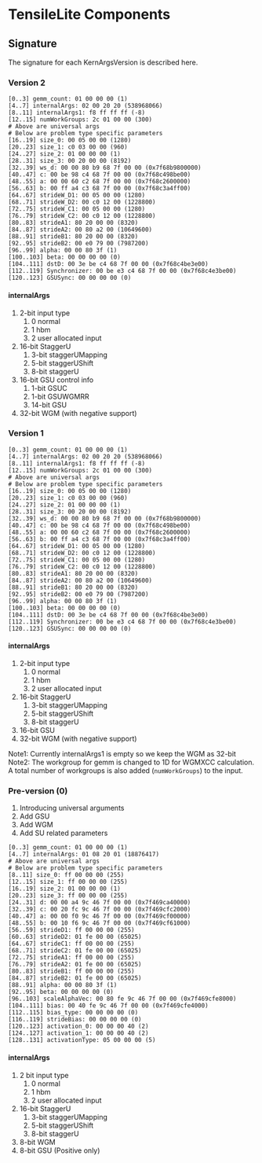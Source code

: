 # TensileLite Components

## Signature

The signature for each KernArgsVersion is described here.

### Version 2

```
[0..3] gemm_count: 01 00 00 00 (1)
[4..7] internalArgs: 02 00 20 20 (538968066)
[8..11] internalArgs1: f8 ff ff ff (-8)
[12..15] numWorkGroups: 2c 01 00 00 (300)
# Above are universal args
# Below are problem type specific parameters
[16..19] size_0: 00 05 00 00 (1280)
[20..23] size_1: c0 03 00 00 (960)
[24..27] size_2: 01 00 00 00 (1)
[28..31] size_3: 00 20 00 00 (8192)
[32..39] ws_d: 00 00 80 b9 68 7f 00 00 (0x7f68b9800000)
[40..47] c: 00 be 98 c4 68 7f 00 00 (0x7f68c498be00)
[48..55] a: 00 00 60 c2 68 7f 00 00 (0x7f68c2600000)
[56..63] b: 00 ff a4 c3 68 7f 00 00 (0x7f68c3a4ff00)
[64..67] strideW_D1: 00 05 00 00 (1280)
[68..71] strideW_D2: 00 c0 12 00 (1228800)
[72..75] strideW_C1: 00 05 00 00 (1280)
[76..79] strideW_C2: 00 c0 12 00 (1228800)
[80..83] strideA1: 80 20 00 00 (8320)
[84..87] strideA2: 00 80 a2 00 (10649600)
[88..91] strideB1: 80 20 00 00 (8320)
[92..95] strideB2: 00 e0 79 00 (7987200)
[96..99] alpha: 00 00 80 3f (1)
[100..103] beta: 00 00 00 00 (0)
[104..111] dstD: 00 3e be c4 68 7f 00 00 (0x7f68c4be3e00)
[112..119] Synchronizer: 00 be e3 c4 68 7f 00 00 (0x7f68c4e3be00)
[120..123] GSUSync: 00 00 00 00 (0)
```
#### internalArgs

1. 2-bit input type
   1. 0 normal
   2. 1 hbm
   3. 2 user allocated input
2. 16-bit StaggerU
   1. 3-bit staggerUMapping
   2. 5-bit staggerUShift
   3. 8-bit staggerU
3. 16-bit GSU control info
   1. 1-bit GSUC
   2. 1-bit GSUWGMRR
   3. 14-bit GSU
4. 32-bit WGM (with negative support)

### Version 1

```
[0..3] gemm_count: 01 00 00 00 (1)
[4..7] internalArgs: 02 00 20 20 (538968066)
[8..11] internalArgs1: f8 ff ff ff (-8)
[12..15] numWorkGroups: 2c 01 00 00 (300)
# Above are universal args
# Below are problem type specific parameters
[16..19] size_0: 00 05 00 00 (1280)
[20..23] size_1: c0 03 00 00 (960)
[24..27] size_2: 01 00 00 00 (1)
[28..31] size_3: 00 20 00 00 (8192)
[32..39] ws_d: 00 00 80 b9 68 7f 00 00 (0x7f68b9800000)
[40..47] c: 00 be 98 c4 68 7f 00 00 (0x7f68c498be00)
[48..55] a: 00 00 60 c2 68 7f 00 00 (0x7f68c2600000)
[56..63] b: 00 ff a4 c3 68 7f 00 00 (0x7f68c3a4ff00)
[64..67] strideW_D1: 00 05 00 00 (1280)
[68..71] strideW_D2: 00 c0 12 00 (1228800)
[72..75] strideW_C1: 00 05 00 00 (1280)
[76..79] strideW_C2: 00 c0 12 00 (1228800)
[80..83] strideA1: 80 20 00 00 (8320)
[84..87] strideA2: 00 80 a2 00 (10649600)
[88..91] strideB1: 80 20 00 00 (8320)
[92..95] strideB2: 00 e0 79 00 (7987200)
[96..99] alpha: 00 00 80 3f (1)
[100..103] beta: 00 00 00 00 (0)
[104..111] dstD: 00 3e be c4 68 7f 00 00 (0x7f68c4be3e00)
[112..119] Synchronizer: 00 be e3 c4 68 7f 00 00 (0x7f68c4e3be00)
[120..123] GSUSync: 00 00 00 00 (0)
```
#### internalArgs

1. 2-bit input type
   1. 0 normal
   2. 1 hbm
   3. 2 user allocated input
2. 16-bit StaggerU
   1. 3-bit staggerUMapping
   2. 5-bit staggerUShift
   3. 8-bit staggerU
3. 16-bit GSU
4. 32-bit WGM (with negative support)

Note1: Currently internalArgs1 is empty so we keep the WGM as 32-bit
Note2: The workgroup for gemm is changed to 1D for WGMXCC calculation. A total number of workgroups is also added (``numWorkGroups``) to the input.

### Pre-version (0)

1. Introducing universal arguments
2. Add GSU
3. Add WGM
4. Add SU related parameters

```
[0..3] gemm_count: 01 00 00 00 (1)
[4..7] internalArgs: 01 08 20 01 (18876417)
# Above are universal args
# Below are problem type specific parameters
[8..11] size_0: ff 00 00 00 (255)
[12..15] size_1: ff 00 00 00 (255)
[16..19] size_2: 01 00 00 00 (1)
[20..23] size_3: ff 00 00 00 (255)
[24..31] d: 00 00 a4 9c 46 7f 00 00 (0x7f469ca40000)
[32..39] c: 00 20 fc 9c 46 7f 00 00 (0x7f469cfc2000)
[40..47] a: 00 00 f0 9c 46 7f 00 00 (0x7f469cf00000)
[48..55] b: 00 10 f6 9c 46 7f 00 00 (0x7f469cf61000)
[56..59] strideD1: ff 00 00 00 (255)
[60..63] strideD2: 01 fe 00 00 (65025)
[64..67] strideC1: ff 00 00 00 (255)
[68..71] strideC2: 01 fe 00 00 (65025)
[72..75] strideA1: ff 00 00 00 (255)
[76..79] strideA2: 01 fe 00 00 (65025)
[80..83] strideB1: ff 00 00 00 (255)
[84..87] strideB2: 01 fe 00 00 (65025)
[88..91] alpha: 00 00 80 3f (1)
[92..95] beta: 00 00 00 00 (0)
[96..103] scaleAlphaVec: 00 80 fe 9c 46 7f 00 00 (0x7f469cfe8000)
[104..111] bias: 00 40 fe 9c 46 7f 00 00 (0x7f469cfe4000)
[112..115] bias_type: 00 00 00 00 (0)
[116..119] strideBias: 00 00 00 00 (0)
[120..123] activation_0: 00 00 00 40 (2)
[124..127] activation_1: 00 00 00 40 (2)
[128..131] activationType: 05 00 00 00 (5)
```

#### internalArgs

1. 2 bit input type
   1. 0 normal
   2. 1 hbm
   3. 2 user allocated input
2. 16-bit StaggerU
   1. 3-bit staggerUMapping
   2. 5-bit staggerUShift
   3. 8-bit staggerU
3. 8-bit WGM
4. 8-bit GSU (Positive only)